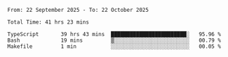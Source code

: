 <!--START_SECTION:waka-->

```abap
From: 22 September 2025 - To: 22 October 2025

Total Time: 41 hrs 23 mins

TypeScript       39 hrs 43 mins  ████████████████████████░   95.96 %
Bash             19 mins         ▒░░░░░░░░░░░░░░░░░░░░░░░░   00.79 %
Makefile         1 min           ░░░░░░░░░░░░░░░░░░░░░░░░░   00.05 %
```

<!--END_SECTION:waka-->
